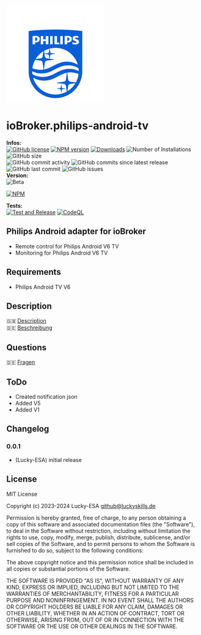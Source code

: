 ![Logo](admin/philips-android-tv.png)

# ioBroker.philips-android-tv

**Infos:** </br>
[![GitHub license](https://img.shields.io/github/license/Lucky-ESA/ioBroker.philips-android-tv)](https://github.com/Lucky-ESA/ioBroker.philips-android-tv/blob/main/LICENSE)
[![NPM version](https://img.shields.io/npm/v/ioBroker.philips-android-tv.svg)](https://www.npmjs.com/package/ioBroker.philips-android-tv)
[![Downloads](https://img.shields.io/npm/dm/ioBroker.philips-android-tv.svg)](https://www.npmjs.com/package/ioBroker.philips-android-tv)
![Number of Installations](https://iobroker.live/badges/imap-installed.svg)
![GitHub size](https://img.shields.io/github/repo-size/Lucky-ESA/ioBroker.philips-android-tv)</br>
![GitHub commit activity](https://img.shields.io/github/commit-activity/m/Lucky-ESA/ioBroker.philips-android-tv)
![GitHub commits since latest release](https://img.shields.io/github/commits-since/Lucky-ESA/ioBroker.philips-android-tv/latest)
![GitHub last commit](https://img.shields.io/github/last-commit/Lucky-ESA/ioBroker.philips-android-tv)
![GitHub issues](https://img.shields.io/github/issues/Lucky-ESA/ioBroker.philips-android-tv)</br>
**Version:** </br>
![Beta](https://img.shields.io/npm/v/ioBroker.philips-android-tv.svg?color=red&label=beta)

[![NPM](https://nodei.co/npm/ioBroker.philips-android-tv.png?downloads=true)](https://nodei.co/npm/ioBroker.philips-android-tv/)

**Tests:** </br>
[![Test and Release](https://github.com/Lucky-ESA/ioBroker.philips-android-tv/actions/workflows/test-and-release.yml/badge.svg)](https://github.com/Lucky-ESA/ioBroker.philips-android-tv/actions/workflows/test-and-release.yml)
[![CodeQL](https://github.com/Lucky-ESA/ioBroker.philips-android-tv/actions/workflows/codeql.yml/badge.svg)](https://github.com/Lucky-ESA/ioBroker.philips-android-tv/actions/workflows/codeql.yml)

## Philips Android adapter for ioBroker

-   Remote control for Philips Android V6 TV
-   Monitoring for Philips Android V6 TV

## Requirements

-   Philips Android TV V6

## Description

🇬🇧 [Description](/docs/en/README.md)</br>
🇩🇪 [Beschreibung](/docs/de/README.md)

## Questions

🇩🇪 [Fragen](https://forum.iobroker.net/topic/8791/test-adapter-philips-tv-v0-2-x)

## ToDo

-   Created notification json
-   Added V5
-   Added V1

## Changelog

<!--
    Placeholder for the next version (at the beginning of the line):
    ### **WORK IN PROGRESS**
-->

### 0.0.1

-   (Lucky-ESA) initial release

## License

MIT License

Copyright (c) 2023-2024 Lucky-ESA <github@luckyskills.de>

Permission is hereby granted, free of charge, to any person obtaining a copy
of this software and associated documentation files (the "Software"), to deal
in the Software without restriction, including without limitation the rights
to use, copy, modify, merge, publish, distribute, sublicense, and/or sell
copies of the Software, and to permit persons to whom the Software is
furnished to do so, subject to the following conditions:

The above copyright notice and this permission notice shall be included in all
copies or substantial portions of the Software.

THE SOFTWARE IS PROVIDED "AS IS", WITHOUT WARRANTY OF ANY KIND, EXPRESS OR
IMPLIED, INCLUDING BUT NOT LIMITED TO THE WARRANTIES OF MERCHANTABILITY,
FITNESS FOR A PARTICULAR PURPOSE AND NONINFRINGEMENT. IN NO EVENT SHALL THE
AUTHORS OR COPYRIGHT HOLDERS BE LIABLE FOR ANY CLAIM, DAMAGES OR OTHER
LIABILITY, WHETHER IN AN ACTION OF CONTRACT, TORT OR OTHERWISE, ARISING FROM,
OUT OF OR IN CONNECTION WITH THE SOFTWARE OR THE USE OR OTHER DEALINGS IN THE
SOFTWARE.
